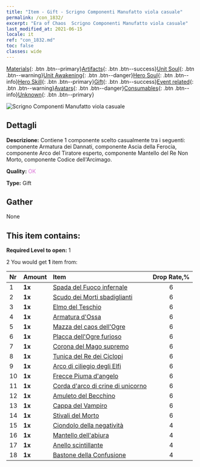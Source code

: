 ```yaml
---
title: "Item - Gift - Scrigno Componenti Manufatto viola casuale"
permalink: /con_1832/
excerpt: "Era of Chaos  Scrigno Componenti Manufatto viola casuale"
last_modified_at: 2021-06-15
locale: it
ref: "con_1832.md"
toc: false
classes: wide
---
```

 [Materials](/ItemsIT/){: .btn .btn--primary}[Artifacts](/ItemsIT/Artifacts/){: .btn .btn--success}[Unit Soul](/ItemsIT/UnitSoul/){: .btn .btn--warning}[Unit Awakening](/ItemsIT/UnitAwakening/){: .btn .btn--danger}[Hero Soul](/ItemsIT/HeroSoul/){: .btn .btn--info}[Hero Skill](/ItemsIT/HeroSkill/){: .btn .btn--primary}[Gift](/ItemsIT/Gift/){: .btn .btn--success}[Event related](/ItemsIT/Events/){: .btn .btn--warning}[Avatars](/ItemsIT/Avatars/){: .btn .btn--danger}[Consumables](/ItemsIT/Consumables/){: .btn .btn--info}[Unknown](/ItemsIT/Unknown/){: .btn .btn--primary}

 ![Scrigno Componenti Manufatto viola casuale](/images/t/i_907046.png)

## Dettagli
 **Descrizione:** Contiene 1 componente scelto casualmente tra i seguenti: componente Armatura dei Dannati, componente Ascia della Ferocia, componente Arco del Tiratore esperto, componente Mantello del Re Non Morto, componente Codice dell'Arcimago.

 **Quality:** <span style="color: #DA70D6">OK</span>

 **Type:** Gift

## Gather

  None

## This item contains:

 **Required Level to open:** 1

 2 You would get **1** item  from:

  | Nr | Amount |     Item    | Drop Rate,% |
  |:---|:-------|:------------|:---------:|
  | 1 |  **1x** | [Spada del Fuoco infernale](/ItemsIT/art_121/) | 6 | 
  | 2 |  **1x** | [Scudo dei Morti sbadiglianti](/ItemsIT/art_122/) | 6 | 
  | 3 |  **1x** | [Elmo del Teschio](/ItemsIT/art_123/) | 6 | 
  | 4 |  **1x** | [Armatura d'Ossa](/ItemsIT/art_124/) | 6 | 
  | 5 |  **1x** | [Mazza del caos dell'Ogre](/ItemsIT/art_125/) | 6 | 
  | 6 |  **1x** | [Placca dell'Ogre furioso](/ItemsIT/art_126/) | 6 | 
  | 7 |  **1x** | [Corona del Mago supremo](/ItemsIT/art_127/) | 6 | 
  | 8 |  **1x** | [Tunica del Re dei Ciclopi](/ItemsIT/art_128/) | 6 | 
  | 9 |  **1x** | [Arco di ciliegio degli Elfi](/ItemsIT/art_103/) | 6 | 
  | 10 |  **1x** | [Frecce Piuma d'angelo](/ItemsIT/art_104/) | 6 | 
  | 11 |  **1x** | [Corda d'arco di crine di unicorno](/ItemsIT/art_105/) | 6 | 
  | 12 |  **1x** | [Amuleto del Becchino](/ItemsIT/art_129/) | 6 | 
  | 13 |  **1x** | [Cappa del Vampiro](/ItemsIT/art_130/) | 6 | 
  | 14 |  **1x** | [Stivali del Morto](/ItemsIT/art_131/) | 6 | 
  | 15 |  **1x** | [Ciondolo della negatività](/ItemsIT/art_136/) | 4 | 
  | 16 |  **1x** | [Mantello dell'abiura](/ItemsIT/art_137/) | 4 | 
  | 17 |  **1x** | [Anello scintillante](/ItemsIT/art_138/) | 4 | 
  | 18 |  **1x** | [Bastone della Confusione](/ItemsIT/art_139/) | 4 | 

